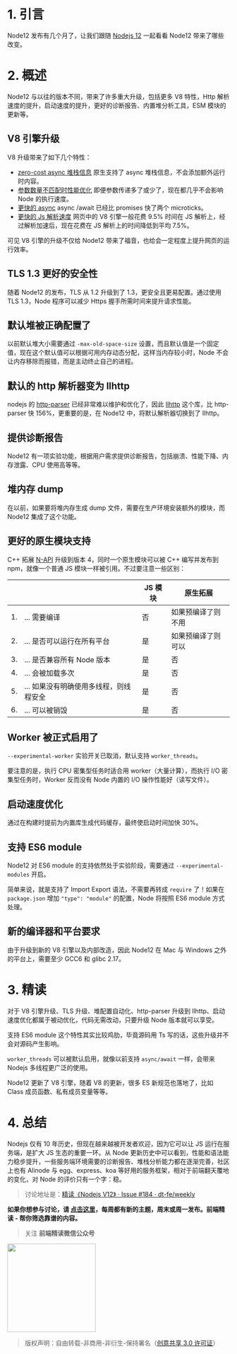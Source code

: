 # 1. 引言

Node12 发布有几个月了，让我们跟随 [Nodejs 12](https://blog.logrocket.com/node-js-12/) 一起看看 Node12 带来了哪些改变。

# 2. 概述

Node12 与以往的版本不同，带来了许多重大升级，包括更多 V8 特性，Http 解析速度的提升，启动速度的提升，更好的诊断报告、内置堆分析工具，ESM 模块的更新等。

## V8 引擎升级

V8 升级带来了如下几个特性：

- [zero-cost async 堆栈信息](https://v8.dev/blog/v8-release-72#async-stack-traces) 原生支持了 async 堆栈信息，不会添加额外运行时内容。
- [参数数量不匹配时性能优化](https://v8.dev/blog/v8-release-74#faster-calls-with-arguments-mismatch) 即便参数传递多了或少了，现在都几乎不会影响 Node 的执行速度。
- [更快的 async](https://v8.dev/blog/v8-release-73#faster-await) async /await 已经比 promises 快了两个 microticks。
- [更快的 Js 解析速度](https://v8.dev/blog/v8-release-72#javascript-parsing) 网页中的 V8 引擎一般花费 9.5% 时间在 JS 解析上，经过解析加速后，现在花费在 JS 解析上的时间降低到平均 7.5%。

可见 V8 引擎的升级不仅给 Node12 带来了福音，也给会一定程度上提升网页的运行效率。

## TLS 1.3 更好的安全性

随着 Node12 的发布，TLS 从 1.2 升级到了 1.3，更安全且更易配置。通过使用 TLS 1.3，Node 程序可以减少 Https 握手所需时间来提升请求性能。

## 默认堆被正确配置了

以前默认堆大小需要通过 `-max-old-space-size` 设置，而且默认值是一个固定值，现在这个默认值可以根据可用内存动态分配，这样当内存较小时，Node 不会让内存移除而报错，而是主动终止自己的进程。

## 默认的 http 解析器变为 llhttp

nodejs 的 [http-parser](https://github.com/nodejs/http-parser) 已经非常难以维护和优化了，因此 [llhttp](https://github.com/nodejs/llhttp#readme) 这个库，比 http-parser 快 156%，更重要的是，在 Node12 中，将默认解析器切换到了 llhttp。

## 提供诊断报告

Node12 有一项实验功能，根据用户需求提供诊断报告，包括崩溃、性能下降、内存泄露、CPU 使用高等等。

## 堆内存 dump

在以前，如果要将堆内存生成 dump 文件，需要在生产环境安装额外的模块，而 Node12 集成了这个功能。

## 更好的原生模块支持

C++ 拓展 [N-API](https://nodejs.org/api/n-api.html#n_api_n_api) 升级到版本 4，同时一个原生模块可以被 C++ 编写并发布到 npm，就像一个普通 JS 模块一样被引用。不过要注意一些区别：

|     |                                        | JS 模块 | 原生拓展           |
| --- | -------------------------------------- | ------- | ------------------ |
| 1.  | ... 需要编译                           | 否      | 如果预编译了则不用 |
| 2.  | ... 是否可以运行在所有平台             | 是      | 如果预编译了则可以 |
| 3.  | ... 是否兼容所有 Node 版本             | 是      | 否                 |
| 4.  | ... 会被加载多次                       | 是      | 否                 |
| 5.  | ... 如果没有明确使用多线程，则线程安全 | 是      | 否                 |
| 6.  | ... 可以被销毁                         | 是      | 否                 |

## Worker 被正式启用了

`--experimental-worker` 实验开关已取消，默认支持 `worker_threads`。

要注意的是，执行 CPU 密集型任务时适合用 worker（大量计算），而执行 I/O 密集型任务时，Worker 反而没有 Node 内置的 I/O 操作性能好（读写文件）。

## 启动速度优化

通过在构建时提前为内置库生成代码缓存，最终使启动时间加快 30%。

## 支持 ES6 module

Node12 对 ES6 module 的支持依然处于实验阶段，需要通过 `--experimental-modules` 开启。

简单来说，就是支持了 Import Export 语法，不需要再转成 `require` 了！如果在  `package.json` 增加 `"type": "module"` 的配置，Node 将按照 ES6 module 方式处理。

## 新的编译器和平台要求

由于升级到新的 V8 引擎以及内部改造，因此 Node12 在 Mac 与 Windows 之外的平台上，需要至少 GCC6 和 glibc 2.17。

# 3. 精读

对于 V8 引擎升级、TLS 升级、堆配置自动化、http-parser 升级到 llhttp、启动速度优化都属于被动优化，代码无需改动，只要升级 Node 版本就可以享受。

支持 ES6 module 这个特性其实比较鸡肋，毕竟源码用 Ts 写的话，这些升级并不会对源码产生影响。

`worker_threads` 可以被默认启用，就像以前支持 `async/await` 一样，会带来 Nodejs 多线程更广泛的使用。

Node12 更新了 V8 引擎，随着 V8 的更新，很多 ES 新规范也落地了，比如 Class 成员函数、私有成员变量等等。

# 4. 总结

Nodejs 仅有 10 年历史，但现在越来越被开发者欢迎，因为它可以让 JS 运行在服务端，是扩大 JS 生态的重要一环。从 Node 更新历史中可以看到，性能和语法能力稳步提升，一些服务端环境需要的诊断报告、堆栈分析能力都在逐渐完善，社区上也有 Alinode 与 egg、express、koa 等好用的服务框架，相对于前端翻天覆地的变化，对 Node 的评价只有一个字：稳。


> 讨论地址是：[精读《Nodejs V12》 · Issue #184 · dt-fe/weekly](https://github.com/dt-fe/weekly/issues/184)

**如果你想参与讨论，请 [点击这里](https://github.com/dt-fe/weekly)，每周都有新的主题，周末或周一发布。前端精读 - 帮你筛选靠谱的内容。**

> 关注 **前端精读微信公众号**

<img width=200 src="https://img.alicdn.com/tfs/TB165W0MCzqK1RjSZFLXXcn2XXa-258-258.jpg">

> 版权声明：自由转载-非商用-非衍生-保持署名（[创意共享 3.0 许可证](https://creativecommons.org/licenses/by-nc-nd/3.0/deed.zh)）
